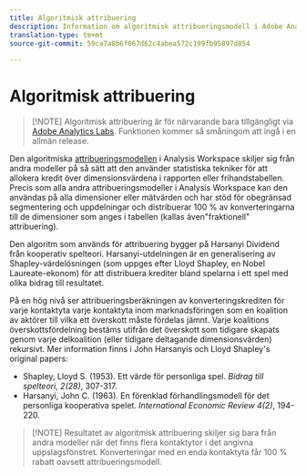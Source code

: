 ```yaml
---
title: Algoritmisk attribuering
description: Information om algoritmisk attribueringsmodell i Adobe Analytics.
translation-type: tm+mt
source-git-commit: 59ca7a8b6f067d62c4abea572c199fb95897d854

---
```



# Algoritmisk attribuering

> [!NOTE] Algoritmisk attribuering är för närvarande bara tillgängligt via [Adobe Analytics Labs](https://docs.adobe.com/content/help/en/analytics/analyze/tech-previews/overview.html). Funktionen kommer så småningom att ingå i en allmän release.

Den algoritmiska [attribueringsmodellen](attribution.md) i Analysis Workspace skiljer sig från andra modeller på så sätt att den använder statistiska tekniker för att allokera kredit över dimensionsvärdena i rapporten eller frihandstabellen. Precis som alla andra attribueringsmodeller i Analysis Workspace kan den användas på alla dimensioner eller mätvärden och har stöd för obegränsad segmentering och uppdelningar och distribuerar 100 % av konverteringarna till de dimensioner som anges i tabellen (kallas även&quot;fraktionell&quot; attribuering).

Den algoritm som används för attribuering bygger på Harsanyi Dividend från kooperativ spelteori. Harsanyi-utdelningen är en generalisering av Shapley-värdelösningen (som uppges efter Lloyd Shapley, en Nobel Laureate-ekonom) för att distribuera krediter bland spelarna i ett spel med olika bidrag till resultatet.

På en hög nivå ser attribueringsberäkningen av konverteringskrediten för varje kontaktyta varje kontaktyta inom marknadsföringen som en koalition av aktörer till vilka ett överskott måste fördelas jämnt. Varje koalitions överskottsfördelning bestäms utifrån det överskott som tidigare skapats genom varje delkoalition (eller tidigare deltagande dimensionsvärden) rekursivt. Mer information finns i John Harsanyis och Lloyd Shapley&#39;s original papers:

* Shapley, Lloyd S. (1953). Ett värde för personliga spel. *Bidrag till spelteori, 2(28)*, 307-317.
* Harsanyi, John C. (1963). En förenklad förhandlingsmodell för det personliga kooperativa spelet. *International Economic Review 4(2)*, 194-220.

> [!NOTE] Resultatet av algoritmisk attribuering skiljer sig bara från andra modeller när det finns flera kontaktytor i det angivna uppslagsfönstret. Konverteringar med en enda kontaktyta får 100 % rabatt oavsett attribueringsmodell.
